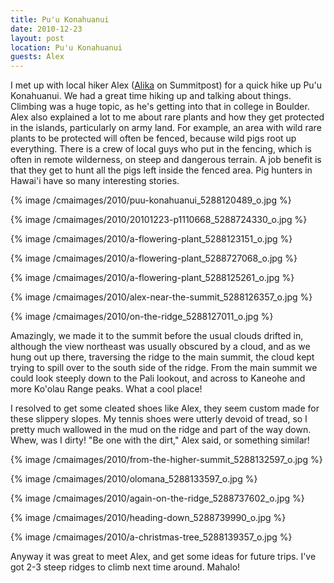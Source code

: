 ```yaml
---
title: Pu'u Konahuanui
date: 2010-12-23
layout: post
location: Pu'u Konahuanui
guests: Alex
---
```


I met up with local hiker Alex ([Alika](https://www.summitpost.org/users/alika/58229) on
Summitpost) for a quick hike up Pu'u Konahuanui. We had a great time hiking
up and talking about things. Climbing was a huge topic, as he's getting
into that in college in Boulder. Alex also explained a lot to me about
rare plants and how they get protected in the islands, particularly on
army land. For example, an area with wild rare plants to be protected will
often be fenced, because wild pigs root up everything. There is a crew
of local guys who put in the fencing, which is often in remote wilderness,
on steep and dangerous terrain. A job benefit is that they get to hunt
all the pigs left inside the fenced area. Pig hunters in Hawai'i have so
many interesting stories.
  
  
{% image /cmaimages/2010/puu-konahuanui_5288120489_o.jpg %}
  
{% image /cmaimages/2010/20101223-p1110668_5288724330_o.jpg %}
  
{% image /cmaimages/2010/a-flowering-plant_5288123151_o.jpg %}
  
{% image /cmaimages/2010/a-flowering-plant_5288727068_o.jpg %}
  
{% image /cmaimages/2010/a-flowering-plant_5288125261_o.jpg %}
  
{% image /cmaimages/2010/alex-near-the-summit_5288126357_o.jpg %}
  
{% image /cmaimages/2010/on-the-ridge_5288127011_o.jpg %}
  
  
Amazingly, we made it to the summit before the usual clouds drifted in,
although the view northeast was usually obscured by a cloud, and as we
hung out up there, traversing the ridge to the main summit, the cloud kept
trying to spill over to the south side of the ridge. From the main summit
we could look steeply down to the Pali lookout, and across to Kaneohe and
more Ko'olau Range peaks. What a cool place!
  
  
I resolved to get some cleated shoes like Alex, they seem custom made
for these slippery slopes. My tennis shoes were utterly devoid of tread,
so I pretty much wallowed in the mud on the ridge and part of the way down.
Whew, was I dirty! "Be one with the dirt," Alex said, or something similar!
  
  
  
{% image /cmaimages/2010/from-the-higher-summit_5288132597_o.jpg %}
  
{% image /cmaimages/2010/olomana_5288133597_o.jpg %}
  
{% image /cmaimages/2010/again-on-the-ridge_5288737602_o.jpg %}
  
{% image /cmaimages/2010/heading-down_5288739990_o.jpg %}
  
{% image /cmaimages/2010/a-christmas-tree_5288139357_o.jpg %}
  
  
  
Anyway it was great to meet Alex, and get some ideas for future trips.
I've got 2-3 steep ridges to climb next time around. Mahalo!
